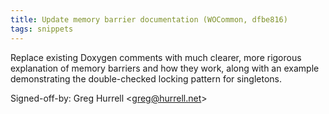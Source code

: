 ```yaml
---
title: Update memory barrier documentation (WOCommon, dfbe816)
tags: snippets
---
```


Replace existing Doxygen comments with much clearer, more rigorous explanation of memory barriers and how they work, along with an example demonstrating the double-checked locking pattern for singletons.

Signed-off-by: Greg Hurrell &lt;greg@hurrell.net&gt;
